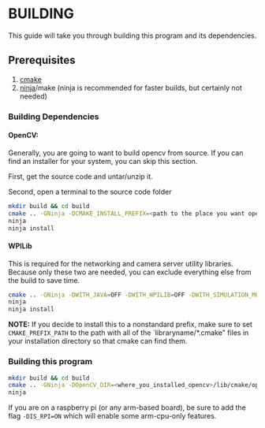 # BUILDING

This guide will take you through building this program and its dependencies.

## Prerequisites
1. [cmake](https://cmake.org/download/)
2. [ninja](https://github.com/ninja-build/ninja/releases)/make (ninja is recommended for faster builds, but certainly not needed)

### Building Dependencies

#### OpenCV:
Generally, you are going to want to build opencv from source. If you can find an installer for your system, you can skip this section.

First, get the source code and untar/unzip it.

Second, open a terminal to the source code folder
```bash
mkdir build && cd build
cmake .. -GNinja -DCMAKE_INSTALL_PREFIX=<path to the place you want opencv to install to>
ninja
ninja install
```

#### WPILib
This is required for the networking and camera server utility libraries. Because only these two are needed, you can exclude everything else from the build to save time.

```bash
cmake .. -GNinja -DWITH_JAVA=OFF -DWITH_WPILIB=OFF -DWITH_SIMULATION_MODULES=OFF -DWITH_WPIMATH=OFF -DWITH_EXAMPLES=OFF -DWITH_TESTS=OFF -DWITH_GUI=OFF
ninja
ninja install
```

**NOTE:** If you decide to install this to a nonstandard prefix, make sure to set `CMAKE_PREFIX_PATH` to the path with all of the `libraryname/*.cmake" files in your installation directory so that cmake can find them.

### Building this program
```bash
mkdir build && cd build
cmake .. -GNinja -DOpenCV_DIR=<where_you_installed_opencv>/lib/cmake/opencv4 -DCMAKE_PREFIX_PATH=<where_you_installed_wpilib>
ninja
```

If you are on a raspberry pi (or any arm-based board), be sure to add the flag `-DIS_RPI=ON` which will enable some arm-cpu-only features.

